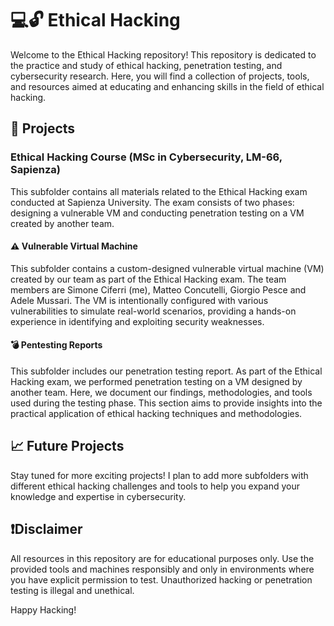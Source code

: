 # 💻🔓 Ethical Hacking

Welcome to the Ethical Hacking repository! This repository is dedicated to the practice and study of ethical hacking, penetration testing, and cybersecurity research. Here, you will find a collection of projects, tools, and resources aimed at educating and enhancing skills in the field of ethical hacking.

## 🔧 Projects

### Ethical Hacking Course (MSc in Cybersecurity, LM-66, Sapienza)

This subfolder contains all materials related to the Ethical Hacking exam conducted at Sapienza University. The exam consists of two phases: designing a vulnerable VM and conducting penetration testing on a VM created by another team.

#### ⚠️ Vulnerable Virtual Machine

This subfolder contains a custom-designed vulnerable virtual machine (VM) created by our team as part of the Ethical Hacking exam. The team members are Simone Ciferri (me), Matteo Concutelli, Giorgio Pesce and Adele Mussari. The VM is intentionally configured with various vulnerabilities to simulate real-world scenarios, providing a hands-on experience in identifying and exploiting security weaknesses.

#### 💣 Pentesting Reports

This subfolder includes our penetration testing report. As part of the Ethical Hacking exam, we performed penetration testing on a VM designed by another team. Here, we document our findings, methodologies, and tools used during the testing phase. This section aims to provide insights into the practical application of ethical hacking techniques and methodologies.

## 📈 Future Projects

Stay tuned for more exciting projects! I plan to add more subfolders with different ethical hacking challenges and tools to help you expand your knowledge and expertise in cybersecurity.

## ❗Disclaimer

All resources in this repository are for educational purposes only. Use the provided tools and machines responsibly and only in environments where you have explicit permission to test. Unauthorized hacking or penetration testing is illegal and unethical.

Happy Hacking!

